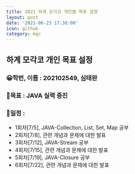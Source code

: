 ```yaml
---
title: 2021 하계 모각코 개인별 목표 설정
layout: post
date: '2021-06-23 17:30:00'
icon: github
category: mgc
---
```


## 하계 모각코 개인 목표 설정
### 😀학번, 이름 : 202102549, 심태완 
### 🎡목표 : JAVA 실력 증진



### 📄일정 :
- 1회차\[7/5],  JAVA-Collection, List, Set, Map 공부
- 2회차\[7/8],  관련 개념과 문제에 대한 발표
- 3회차\[7/12],  JAVA-Stream 공부
- 4회차\[7/15],  관련 개념과 문제에 대한  발표
- 5회차\[7/19],  JAVA-Closure 공부
- 6회차\[7/22],  관련 개념과 문제에 대한 발표
